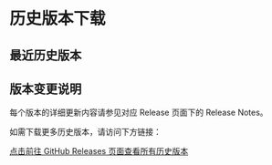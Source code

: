 # 历史版本下载

## 最近历史版本

<!--@include: ./parts/history-details.md-->

## 版本变更说明
每个版本的详细更新内容请参见对应 Release 页面下的 Release Notes。

如需下载更多历史版本，请访问下方链接：

[点击前往 GitHub Releases 页面查看所有历史版本](https://github.com/FelixChristian011226/AutoHPMA/releases)

